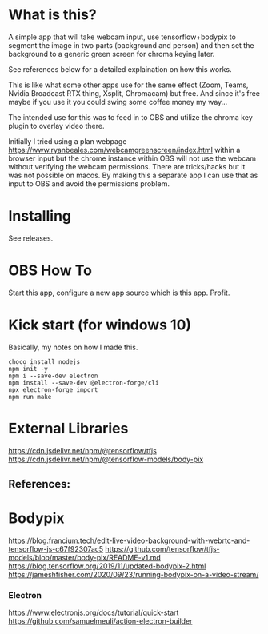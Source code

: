 # What is this?
A simple app that will take webcam input, use tensorflow+bodypix to segment the image in two parts (background and person) and then set the background to a generic green screen for chroma keying later. 

See references below for a detailed explaination on how this works.

This is like what some other apps use for the same effect (Zoom, Teams, Nvidia Broadcast RTX thing, Xsplit, Chromacam) but free. And since it's free maybe if you use it you could swing some coffee money my way...

The intended use for this was to feed in to OBS and utilize the chroma key plugin to overlay video there.

Initially I tried using a plan webpage https://www.ryanbeales.com/webcamgreenscreen/index.html within a browser input but the chrome instance within OBS will not use the webcam without verifying the webcam permissions. There are tricks/hacks but it was not possible on macos. By making this a separate app I can use that as input to OBS and avoid the permissions problem.

# Installing
See releases.

# OBS How To
Start this app, configure a new app source which is this app. Profit.

# Kick start (for windows 10)
Basically, my notes on how I made this.
```
choco install nodejs
npm init -y
npm i --save-dev electron
npm install --save-dev @electron-forge/cli
npx electron-forge import
npm run make

```

# External Libraries
https://cdn.jsdelivr.net/npm/@tensorflow/tfjs
https://cdn.jsdelivr.net/npm/@tensorflow-models/body-pix

## References:

# Bodypix
https://blog.francium.tech/edit-live-video-background-with-webrtc-and-tensorflow-js-c67f92307ac5
https://github.com/tensorflow/tfjs-models/blob/master/body-pix/README-v1.md
https://blog.tensorflow.org/2019/11/updated-bodypix-2.html
https://jameshfisher.com/2020/09/23/running-bodypix-on-a-video-stream/

### Electron
https://www.electronjs.org/docs/tutorial/quick-start
https://github.com/samuelmeuli/action-electron-builder